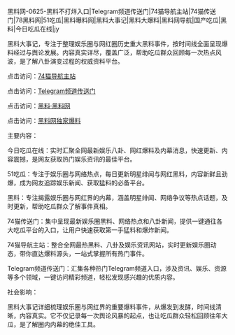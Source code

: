 #
黑料网-0625-黑料不打烊入口|Telegram频道传送门|74猫导航主站|74猫传送门|78黑料网|51吃瓜|黑料曝料网|黑料大事记|黑料大爆料|黑料网导航|国产吃瓜|黑料|今日吃瓜在线|jy

黑料大事记，专注于整理娱乐圈与网红圈历史重大黑料事件，按时间线全面呈现爆料经过与舆论发展。内容真实详尽，覆盖广泛，帮助吃瓜群众回顾每一次热点风波，是了解八卦演变过程的权威资料平台。


点击访问：<a href="https://74mao.com/">74猫导航主站</a>

点击访问：<a href="https://74mao.com/">Telegram频道传送门</a>

点击访问：<a href="https://sdbsd.pages.dev/">黑料·黑料网</a>

点击访问：<a href="https://tyer.pages.dev/">黑料网独家爆料</a>


主要内容：

今日吃瓜在线：实时汇聚全网最新娱乐八卦、网红爆料及内幕消息，快速更新、内容震撼，是网友获取热门娱乐资讯的最佳平台。

51吃瓜：专注于娱乐圈与网络热点，每日更新明星绯闻与网红黑料，内容新鲜且劲爆，成为网友追踪娱乐新闻、获取猛料的必备平台。

黑料：专注揭露娱乐圈与网红界的内幕，涵盖明星绯闻、网络争议等热点话题，及时更新，帮助吃瓜群众了解事件真相。

74猫传送门：集中呈现最新娱乐圈黑料、网络热点和八卦新闻，提供一键通往各大吃瓜平台的入口，让用户快速获取第一手猛料和爆炸新闻。

74猫导航主站：整合全网最热黑料、八卦及娱乐资讯网站，实时更新娱乐圈动态，带你直达爆料源头，一站式掌握所有热门事件。

Telegram频道传送门：汇集各种热门Telegram频道入口，涉及资讯、娱乐、资源等多个领域，一键访问精彩频道，轻松发现感兴趣的优质内容。

社会影响：

黑料大事记详细梳理娱乐圈与网红界的重要爆料事件，从爆发到发酵，时间线清晰，内容真实。它不仅记录每一次舆论风暴的起点，也让吃瓜群众轻松回顾往年大瓜，是了解圈内内幕的绝佳工具。

<span style="display:none;">[Canonical link](）</span>
